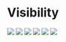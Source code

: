 # Visibility

<a href="https://github.com/Jayshil-Patel/CSS-Battle/tree/main/Visibility/Totally_Triangle"><img src="https://cssbattle.dev/targets/13.png"></a>
<a href="https://github.com/Jayshil-Patel/CSS-Battle/tree/main/Visibility/Web_Maker_logo"><img src="https://cssbattle.dev/targets/14.png"></a>
<a href=""><img src="https://cssbattle.dev/targets/15.png"></a>
<a href=""><img src="https://cssbattle.dev/targets/16.png"></a>
<a href=""><img src="https://cssbattle.dev/targets/17.png"></a>
<a href=""><img src="https://cssbattle.dev/targets/18.png"></a>